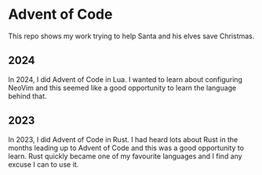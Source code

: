 # Advent of Code
This repo shows my work trying to help Santa and his elves save Christmas.

## 2024

In 2024, I did Advent of Code in Lua. I wanted to learn about configuring NeoVim
and this seemed like a good opportunity to learn the language behind that.

## 2023

In 2023, I did Advent of Code in Rust. I had heard lots about Rust in the months
leading up to Advent of Code and this was a good opportunity to learn. Rust quickly
became one of my favourite languages and I find any excuse I can to use it.
